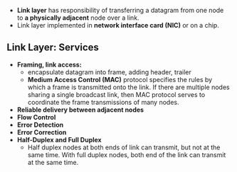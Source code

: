 - **Link layer** has responsibility of transferring a datagram from one node to **a physically adjacent** node over a link.
- Link layer implemented in **network interface card (NIC)** or on a chip.
## Link Layer: Services
- **Framing, link access:**
	- encapsulate datagram into frame, adding header, trailer
	- **Medium Access Control (MAC)** protocol specifies the rules by which a frame is transmitted onto the link. If there are multiple nodes sharing a single broadcast link, then MAC protocol serves to coordinate the frame transmissions of many nodes.
- **Reliable delivery between adjacent nodes**
- **Flow Control**
- **Error Detection**
- **Error Correction**
- **Half-Duplex and Full Duplex**
	- Half duplex nodes at both ends of link can transmit, but not at the same time. With full duplex nodes, both end of the link can transmit at the same time.



